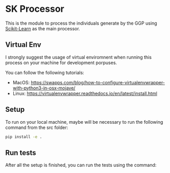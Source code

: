 # SK Processor

This is the module to process the individuals generate by the GGP using 
[Scikit-Learn](https://scikit-learn.org/) as the main processor.

## Virtual Env

I strongly suggest the usage of virtual enviromnent when running this process
on your machine for development porpuses.

You can follow the following tutorials:

- MacOS: https://swapps.com/blog/how-to-configure-virtualenvwrapper-with-python3-in-osx-mojave/
- Linux: https://virtualenvwrapper.readthedocs.io/en/latest/install.html

## Setup

To run on your local machine, maybe will be necessary to run the following command from the src folder:

```bash
pip install -e .
```

## Run tests

After all the setup is finished, you can run the tests using the command: 

